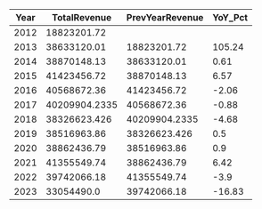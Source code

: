 | Year | TotalRevenue | PrevYearRevenue | YoY_Pct |
| --- | --- | --- | --- |
| 2012 | 18823201.72 |  |  |
| 2013 | 38633120.01 | 18823201.72 | 105.24 |
| 2014 | 38870148.13 | 38633120.01 | 0.61 |
| 2015 | 41423456.72 | 38870148.13 | 6.57 |
| 2016 | 40568672.36 | 41423456.72 | -2.06 |
| 2017 | 40209904.2335 | 40568672.36 | -0.88 |
| 2018 | 38326623.426 | 40209904.2335 | -4.68 |
| 2019 | 38516963.86 | 38326623.426 | 0.5 |
| 2020 | 38862436.79 | 38516963.86 | 0.9 |
| 2021 | 41355549.74 | 38862436.79 | 6.42 |
| 2022 | 39742066.18 | 41355549.74 | -3.9 |
| 2023 | 33054490.0 | 39742066.18 | -16.83 |